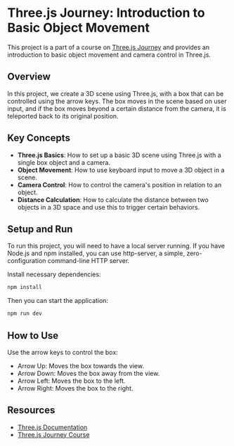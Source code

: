 # Three.js Journey: Introduction to Basic Object Movement

This project is a part of a course on [Three.js Journey](https://threejs-journey.xyz/) and provides an introduction to basic object movement and camera control in Three.js.

## Overview

In this project, we create a 3D scene using Three.js, with a box that can be controlled using the arrow keys. The box moves in the scene based on user input, and if the box moves beyond a certain distance from the camera, it is teleported back to its original position.

## Key Concepts

- **Three.js Basics**: How to set up a basic 3D scene using Three.js with a single box object and a camera.
- **Object Movement**: How to use keyboard input to move a 3D object in a scene.
- **Camera Control**: How to control the camera's position in relation to an object.
- **Distance Calculation**: How to calculate the distance between two objects in a 3D space and use this to trigger certain behaviors.

## Setup and Run

To run this project, you will need to have a local server running. If you have Node.js and npm installed, you can use http-server, a simple, zero-configuration command-line HTTP server.

Install necessary dependencies:
```bash
npm install
```

Then you can start the application:
```bash
npm run dev
```



## How to Use

Use the arrow keys to control the box:

- Arrow Up: Moves the box towards the view.
- Arrow Down: Moves the box away from the view.
- Arrow Left: Moves the box to the left.
- Arrow Right: Moves the box to the right.

## Resources

- [Three.js Documentation](https://threejs.org/docs/)
- [Three.js Journey Course](https://threejs-journey.xyz/)
